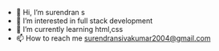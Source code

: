 - 👋 Hi, I’m surendran s
- 👀 I’m interested in full stack development
- 🌱 I’m currently learning html,css 
- 📫 How to reach me surendransivakumar2004@gmail.com

<!---
suren0718/suren0718 is a ✨ special ✨ repository because its `README.md` (this file) appears on your GitHub profile.
You can click the Preview link to take a look at your changes.
--->
